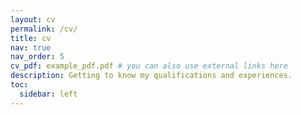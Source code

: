 ```yaml
---
layout: cv
permalink: /cv/
title: cv
nav: true
nav_order: 5
cv_pdf: example_pdf.pdf # you can also use external links here
description: Getting to know my qualifications and experiences.
toc:
  sidebar: left
---
```

